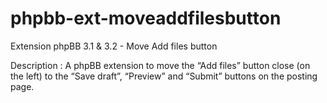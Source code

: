 # phpbb-ext-moveaddfilesbutton
Extension phpBB 3.1 & 3.2 - Move Add files button

Description : A phpBB extension to move the “Add files” button close (on the left) to the “Save draft”, “Preview” and “Submit” buttons on the posting page.
